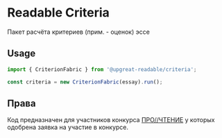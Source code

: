 # Readable Criteria

Пакет расчёта критериев (прим. - оценок) эссе

## Usage

```ts
import { CriterionFabric } from '@upgreat-readable/criteria';

const criteria = new CriterionFabric(essay).run();
```

## Права

Код предназначен для участников конкурса [ПРО//ЧТЕНИЕ](https://ai.upgreat.one/) у которых одобрена заявка на участие в конкурсе.
